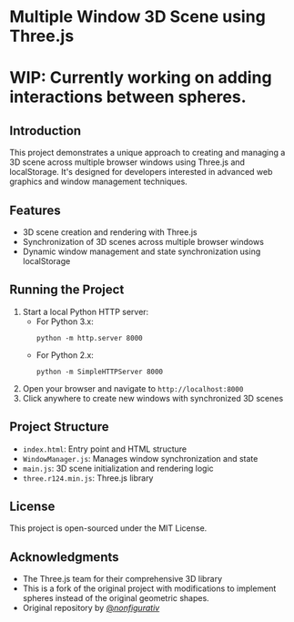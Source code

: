 # Multiple Window 3D Scene using Three.js

# WIP: Currently working on adding interactions between spheres.

## Introduction
This project demonstrates a unique approach to creating and managing a 3D scene across multiple browser windows using Three.js and localStorage. It's designed for developers interested in advanced web graphics and window management techniques.

## Features
- 3D scene creation and rendering with Three.js
- Synchronization of 3D scenes across multiple browser windows
- Dynamic window management and state synchronization using localStorage

## Running the Project
1. Start a local Python HTTP server:
   - For Python 3.x:
     ```
     python -m http.server 8000
     ```
   - For Python 2.x:
     ```
     python -m SimpleHTTPServer 8000
     ```
2. Open your browser and navigate to `http://localhost:8000`
3. Click anywhere to create new windows with synchronized 3D scenes

## Project Structure
- `index.html`: Entry point and HTML structure
- `WindowManager.js`: Manages window synchronization and state
- `main.js`: 3D scene initialization and rendering logic
- `three.r124.min.js`: Three.js library

## License
This project is open-sourced under the MIT License.

## Acknowledgments
- The Three.js team for their comprehensive 3D library
- This is a fork of the original project with modifications to implement spheres instead of the original geometric shapes.
- Original repository by [@_nonfigurativ_](https://twitter.com/_nonfigurativ_)
